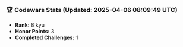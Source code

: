 ### 🏆 Codewars Stats (Updated: 2025-04-06 08:09:49 UTC)

- **Rank:** 8 kyu
- **Honor Points:** 3
- **Completed Challenges:** 1
